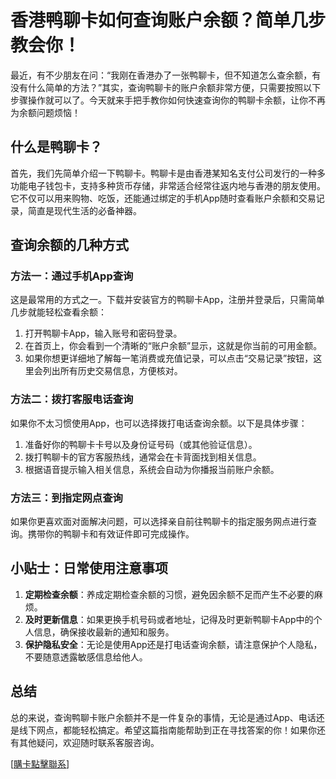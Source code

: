 # 香港鸭聊卡如何查询账户余额？简单几步教会你！

最近，有不少朋友在问：“我刚在香港办了一张鸭聊卡，但不知道怎么查余额，有没有什么简单的方法？”其实，查询鸭聊卡的账户余额非常方便，只需要按照以下步骤操作就可以了。今天就来手把手教你如何快速查询你的鸭聊卡余额，让你不再为余额问题烦恼！

## 什么是鸭聊卡？

首先，我们先简单介绍一下鸭聊卡。鸭聊卡是由香港某知名支付公司发行的一种多功能电子钱包卡，支持多种货币存储，非常适合经常往返内地与香港的朋友使用。它不仅可以用来购物、吃饭，还能通过绑定的手机App随时查看账户余额和交易记录，简直是现代生活的必备神器。

## 查询余额的几种方式

### 方法一：通过手机App查询

这是最常用的方式之一。下载并安装官方的鸭聊卡App，注册并登录后，只需简单几步就能轻松查看余额：

1. 打开鸭聊卡App，输入账号和密码登录。
2. 在首页上，你会看到一个清晰的“账户余额”显示，这就是你当前的可用金额。
3. 如果你想更详细地了解每一笔消费或充值记录，可以点击“交易记录”按钮，这里会列出所有历史交易信息，方便核对。

### 方法二：拨打客服电话查询

如果你不太习惯使用App，也可以选择拨打电话查询余额。以下是具体步骤：

1. 准备好你的鸭聊卡卡号以及身份证号码（或其他验证信息）。
2. 拨打鸭聊卡的官方客服热线，通常会在卡背面找到相关信息。
3. 根据语音提示输入相关信息，系统会自动为你播报当前账户余额。

### 方法三：到指定网点查询

如果你更喜欢面对面解决问题，可以选择亲自前往鸭聊卡的指定服务网点进行查询。携带你的鸭聊卡和有效证件即可完成操作。

## 小贴士：日常使用注意事项

1. **定期检查余额**：养成定期检查余额的习惯，避免因余额不足而产生不必要的麻烦。
2. **及时更新信息**：如果更换手机号码或者地址，记得及时更新鸭聊卡App中的个人信息，确保接收最新的通知和服务。
3. **保护隐私安全**：无论是使用App还是打电话查询余额，请注意保护个人隐私，不要随意透露敏感信息给他人。

## 总结

总的来说，查询鸭聊卡账户余额并不是一件复杂的事情，无论是通过App、电话还是线下网点，都能轻松搞定。希望这篇指南能帮助到正在寻找答案的你！如果你还有其他疑问，欢迎随时联系客服咨询。

[[購卡點擊聯系](https://t.me/s/SXDXQF)]